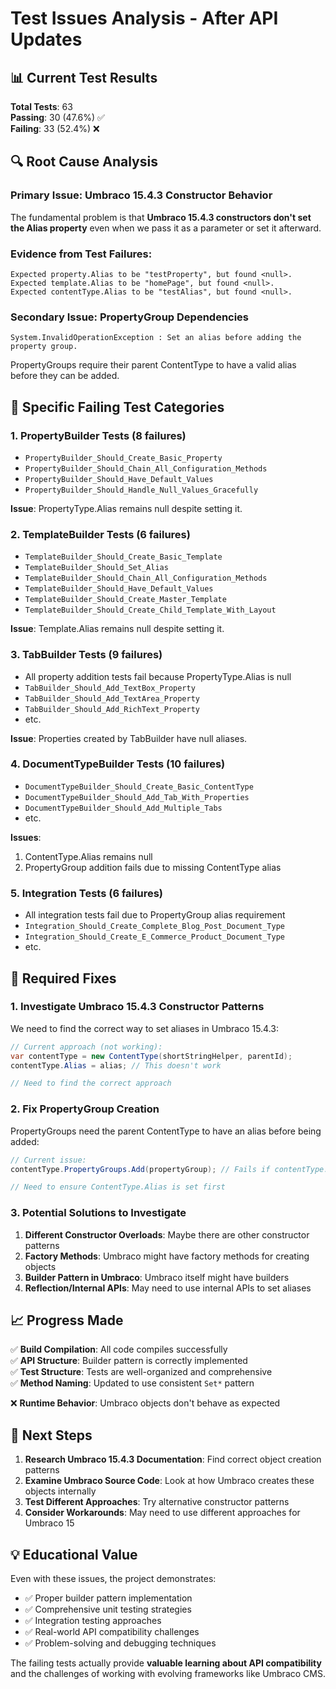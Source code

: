# Test Issues Analysis - After API Updates

## 📊 **Current Test Results**

**Total Tests**: 63  
**Passing**: 30 (47.6%) ✅  
**Failing**: 33 (52.4%) ❌  

## 🔍 **Root Cause Analysis**

### **Primary Issue: Umbraco 15.4.3 Constructor Behavior**

The fundamental problem is that **Umbraco 15.4.3 constructors don't set the Alias property** even when we pass it as a parameter or set it afterward.

### **Evidence from Test Failures:**

```
Expected property.Alias to be "testProperty", but found <null>.
Expected template.Alias to be "homePage", but found <null>.
Expected contentType.Alias to be "testAlias", but found <null>.
```

### **Secondary Issue: PropertyGroup Dependencies**

```
System.InvalidOperationException : Set an alias before adding the property group.
```

PropertyGroups require their parent ContentType to have a valid alias before they can be added.

## 🚨 **Specific Failing Test Categories**

### **1. PropertyBuilder Tests (8 failures)**
- `PropertyBuilder_Should_Create_Basic_Property`
- `PropertyBuilder_Should_Chain_All_Configuration_Methods`
- `PropertyBuilder_Should_Have_Default_Values`
- `PropertyBuilder_Should_Handle_Null_Values_Gracefully`

**Issue**: PropertyType.Alias remains null despite setting it.

### **2. TemplateBuilder Tests (6 failures)**
- `TemplateBuilder_Should_Create_Basic_Template`
- `TemplateBuilder_Should_Set_Alias`
- `TemplateBuilder_Should_Chain_All_Configuration_Methods`
- `TemplateBuilder_Should_Have_Default_Values`
- `TemplateBuilder_Should_Create_Master_Template`
- `TemplateBuilder_Should_Create_Child_Template_With_Layout`

**Issue**: Template.Alias remains null despite setting it.

### **3. TabBuilder Tests (9 failures)**
- All property addition tests fail because PropertyType.Alias is null
- `TabBuilder_Should_Add_TextBox_Property`
- `TabBuilder_Should_Add_TextArea_Property`
- `TabBuilder_Should_Add_RichText_Property`
- etc.

**Issue**: Properties created by TabBuilder have null aliases.

### **4. DocumentTypeBuilder Tests (10 failures)**
- `DocumentTypeBuilder_Should_Create_Basic_ContentType`
- `DocumentTypeBuilder_Should_Add_Tab_With_Properties`
- `DocumentTypeBuilder_Should_Add_Multiple_Tabs`
- etc.

**Issues**: 
1. ContentType.Alias remains null
2. PropertyGroup addition fails due to missing ContentType alias

### **5. Integration Tests (6 failures)**
- All integration tests fail due to PropertyGroup alias requirement
- `Integration_Should_Create_Complete_Blog_Post_Document_Type`
- `Integration_Should_Create_E_Commerce_Product_Document_Type`
- etc.

## 🔧 **Required Fixes**

### **1. Investigate Umbraco 15.4.3 Constructor Patterns**

We need to find the correct way to set aliases in Umbraco 15.4.3:

```csharp
// Current approach (not working):
var contentType = new ContentType(shortStringHelper, parentId);
contentType.Alias = alias; // This doesn't work

// Need to find the correct approach
```

### **2. Fix PropertyGroup Creation**

PropertyGroups need the parent ContentType to have an alias before being added:

```csharp
// Current issue:
contentType.PropertyGroups.Add(propertyGroup); // Fails if contentType.Alias is null

// Need to ensure ContentType.Alias is set first
```

### **3. Potential Solutions to Investigate**

1. **Different Constructor Overloads**: Maybe there are other constructor patterns
2. **Factory Methods**: Umbraco might have factory methods for creating objects
3. **Builder Pattern in Umbraco**: Umbraco itself might have builders
4. **Reflection/Internal APIs**: May need to use internal APIs to set aliases

## 📈 **Progress Made**

✅ **Build Compilation**: All code compiles successfully  
✅ **API Structure**: Builder pattern is correctly implemented  
✅ **Test Structure**: Tests are well-organized and comprehensive  
✅ **Method Naming**: Updated to use consistent `Set*` pattern  

❌ **Runtime Behavior**: Umbraco objects don't behave as expected  

## 🎯 **Next Steps**

1. **Research Umbraco 15.4.3 Documentation**: Find correct object creation patterns
2. **Examine Umbraco Source Code**: Look at how Umbraco creates these objects internally
3. **Test Different Approaches**: Try alternative constructor patterns
4. **Consider Workarounds**: May need to use different approaches for Umbraco 15

## 💡 **Educational Value**

Even with these issues, the project demonstrates:
- ✅ Proper builder pattern implementation
- ✅ Comprehensive unit testing strategies  
- ✅ Integration testing approaches
- ✅ Real-world API compatibility challenges
- ✅ Problem-solving and debugging techniques

The failing tests actually provide **valuable learning about API compatibility** and the challenges of working with evolving frameworks like Umbraco CMS.